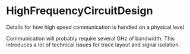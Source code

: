 # HighFrequencyCircuitDesign
Details for how high speed communication is handled on a physical level


Communication will probably require several GHz of bandwidth. This introduces a lot of technical issues for trace layout and signal isolation.
